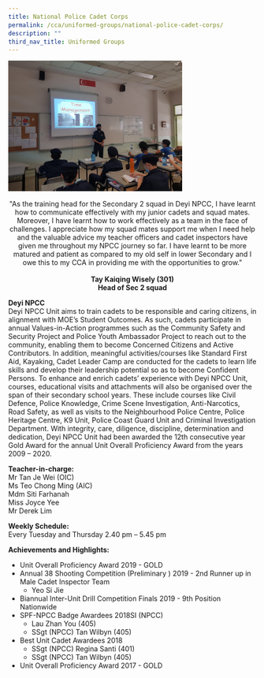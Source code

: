 ```yaml
---
title: National Police Cadet Corps
permalink: /cca/uniformed-groups/national-police-cadet-corps/
description: ""
third_nav_title: Uniformed Groups
---
```

<img src="/images/UG-NPCC.jpeg" 
    style="width:70%">

<center>
"As the training head for the Secondary 2 squad in Deyi NPCC, I have learnt how to communicate effectively with my junior cadets and squad mates. Moreover, I have learnt how to work effectively as a team in the face of challenges. I appreciate how my squad mates support me when I need help and the valuable advice my teacher officers and cadet inspectors have given me throughout my NPCC journey so far. I have learnt to be more matured and patient as compared to my old self in lower Secondary and I owe this to my CCA in providing me with the opportunities to grow."  
<br><br>
<strong> Tay Kaiqing Wisely (301) <br>
	Head of Sec 2 squad </strong></center>
	
**Deyi NPCC** <br>
Deyi NPCC Unit aims to train cadets to be responsible and caring citizens, in alignment with MOE’s Student Outcomes. As such, cadets participate in annual Values-in-Action programmes such as the Community Safety and Security Project and Police Youth Ambassador Project to reach out to the community, enabling them to become Concerned Citizens and Active Contributors. In addition, meaningful activities/courses like Standard First Aid, Kayaking, Cadet Leader Camp are conducted for the cadets to learn life skills and develop their leadership potential so as to become Confident Persons. To enhance and enrich cadets’ experience with Deyi NPCC Unit, courses, educational visits and attachments will also be organised over the span of their secondary school years. These include courses like Civil Defence, Police Knowledge, Crime Scene Investigation, Anti-Narcotics, Road Safety, as well as visits to the Neighbourhood Police Centre, Police Heritage Centre, K9 Unit, Police Coast Guard Unit and Criminal Investigation Department. With integrity, care, diligence, discipline, determination and dedication, Deyi NPCC Unit had been awarded the 12th consecutive year Gold Award for the annual Unit Overall Proficiency Award from the years 2009 – 2020.

**Teacher-in-charge:** <br>
Mr Tan Je Wei (OIC) <br>
Ms Teo Chong Ming (AIC) <br>
Mdm Siti Farhanah <br>
Miss Joyce Yee <br>
Mr Derek Lim  
  
**Weekly Schedule:** <br>
Every Tuesday and Thursday 2.40 pm – 5.45 pm  
  
**Achievements and Highlights:**  
* Unit Overall Proficiency Award 2019 - GOLD
* Annual 38 Shooting Competition (Preliminary ) 2019 - 2nd Runner up in Male Cadet Inspector Team
	* Yeo Si Jie
* Biannual Inter-Unit Drill Competition Finals 2019 - 9th Position Nationwide
* SPF-NPCC Badge Awardees 2018SI (NPCC)
	* Lau Zhan You (405)
	* SSgt (NPCC) Tan Wilbyn (405)
* Best Unit Cadet Awardees 2018
	* SSgt (NPCC) Regina Santi (401)
	* SSgt (NPCC) Tan Wilbyn (405)
* Unit Overall Proficiency Award 2017 - GOLD